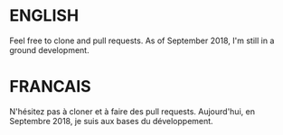 # ENGLISH #
Feel free to clone and pull requests.
As of September 2018, I'm still in a ground development.

# FRANCAIS #
N'hésitez pas à cloner et à faire des pull requests.
Aujourd'hui, en Septembre 2018, je suis aux bases du développement.
